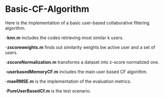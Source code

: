 # Basic-CF-Algorithm

Here is the implementation of a basic user-based collaborative filtering algorithm.

  -<b>knn.m</b> includes the codes retrieving most similar k users.
  
  -<b>zscoreweights.m</b> finds out similarity weights bw active user and a set of users.
  
  -<b>zscoreNormalization.m</b> transforms a dataset into z-score normalized one.
  
  -<b>userbasedMemoryCF.m</b> includes the main user based CF algorithm.
  
  -<b>maeRMSE.m</b> is the implementation of the evaluation metrics.
  
  -<b>PureUserBasedCf.m</b> is the test scenario.
